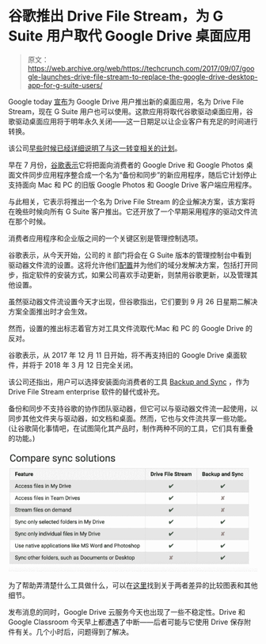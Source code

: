 # 谷歌推出 Drive File Stream，为 G Suite 用户取代 Google Drive 桌面应用

> 原文：<https://web.archive.org/web/https://techcrunch.com/2017/09/07/google-launches-drive-file-stream-to-replace-the-google-drive-desktop-app-for-g-suite-users/>

Google today [宣布](https://web.archive.org/web/20230307142252/https://gsuiteupdates.googleblog.com/2017/09/drive-file-stream-from-google.html)为 Google Drive 用户推出新的桌面应用，名为 Drive File Stream，现在 G Suite 用户也可以使用。这款应用将取代谷歌驱动桌面应用，谷歌驱动桌面应用将于明年永久关闭——这一日期足以让企业客户有充足的时间进行转换。

该公司[早些时候已经详细说明了与这一转变相关的计划](https://web.archive.org/web/20230307142252/https://techcrunch.com/2017/07/12/google-launches-a-new-backup-sync-desktop-app-for-uploading-files-and-photos-to-the-cloud/)。

早在 7 月份，[谷歌表示](https://web.archive.org/web/20230307142252/https://techcrunch.com/2017/07/12/google-launches-a-new-backup-sync-desktop-app-for-uploading-files-and-photos-to-the-cloud/)它将把面向消费者的 Google Drive 和 Google Photos 桌面文件同步应用程序整合成一个名为“备份和同步”的新应用程序，随后它计划停止支持面向 Mac 和 PC 的旧版 Google Photos 和 Google Drive 客户端应用程序。

与此相关，它表示将推出一个名为 Drive File Stream 的企业解决方案，该方案将在晚些时候向所有 G Suite 客户推出。它还开放了一个早期采用程序的驱动文件流在那个时候。

消费者应用程序和企业版之间的一个关键区别是管理控制选项。

谷歌表示，从今天开始，公司的 it 部门将会在 G Suite 版本的管理控制台中看到驱动器文件流的设置。这将允许他们[配置](https://web.archive.org/web/20230307142252/https://support.google.com/a/answer/7496409)并为他们的域分发解决方案，包括打开同步，指定软件的安装方式，如果公司喜欢手动更新，则禁用谷歌更新，以及管理其他设置。

虽然驱动器文件流设置今天才出现，但谷歌指出，它们要到 9 月 26 日星期二解决方案全面推出时才会生效。

然而，设置的推出标志着官方对工具文件流取代:Mac 和 PC 的 Google Drive 的反对。

谷歌表示，从 2017 年 12 月 11 日开始，将不再支持旧的 Google Drive 桌面软件，并将于 2018 年 3 月 12 日完全关闭。

该公司还指出，用户可以选择安装面向消费者的工具 [Backup and Sync](https://web.archive.org/web/20230307142252/https://support.google.com/a/answer/2490101) ，作为 Drive File Stream enterprise 软件的替代或补充。

备份和同步不支持谷歌的协作团队驱动器，但它可以与驱动器文件流一起使用，以同步其他文件夹与驱动器，如文档和桌面。然而，它也与文件流共享一些功能。(让谷歌简化事情吧，在试图简化其产品时，制作两种不同的工具，它们具有重叠的功能。)

![](img/5f2f8a29105f9e293db81b6545595ccf.png)

为了帮助弄清楚什么工具做什么，可以在[这里](https://web.archive.org/web/20230307142252/https://support.google.com/a/answer/7491633)找到关于两者差异的比较图表和其他细节。

发布消息的同时，Google Drive 云服务今天也出现了一些不稳定性。Drive 和 Google Classroom 今天早上都遭遇了中断——后者可能与它使用 Drive 保存附件有关。几个小时后，问题得到了解决。